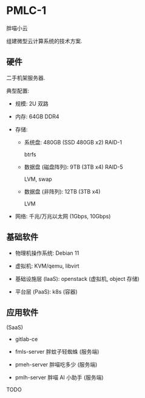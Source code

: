 # PMLC-1
胖喵小云

组建微型云计算系统的技术方案.


## 硬件

二手机架服务器.

典型配置:

+ 规模: 2U 双路

+ 内存: 64GB DDR4

+ 存储:

  - 系统盘: 480GB (SSD 480GB x2) RAID-1

    btrfs

  - 数据盘 (磁盘阵列): 9TB (3TB x4) RAID-5

    LVM, swap

  - 数据盘 (非阵列): 12TB (3TB x4)

    LVM

+ 网络: 千兆/万兆以太网 (1Gbps, 10Gbps)


## 基础软件

+ 物理机操作系统: Debian 11

+ 虚拟机: KVM/qemu, libvirt

+ 基础设施层 (IaaS):
  openstack (虚拟机, object 存储)

+ 平台层 (PaaS): k8s (容器)


## 应用软件

(SaaS)

+ gitlab-ce

+ fmls-server 胖蚊子轻蜘蛛 (服务端)

+ pmeh-server 胖喵吃多少 (服务端)

+ pmlh-server 胖喵 AI 小助手 (服务端)


TODO
